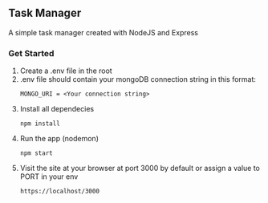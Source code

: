 ## Task Manager
A simple task manager created with NodeJS and Express

### Get Started
1. Create a .env file in the root
2. .env file should contain your mongoDB connection string in this format:
   ```
   MONGO_URI = <Your connection string>
   ```
3. Install all dependecies
   ```
   npm install
   ```
4. Run the app (nodemon)
    ```
    npm start
    ```
5. Visit the site at your browser at port 3000 by default or assign a value to PORT in your env
   ```
   https://localhost/3000
   ```